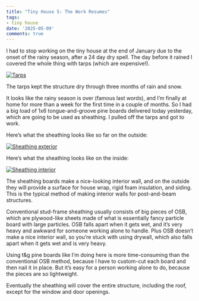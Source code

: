 ```yaml
---
title: "Tiny House 5: The Work Resumes"
tags:
- tiny house
date: '2025-05-09'
comments: true
---
```


I had to stop working on the tiny house at the end of January due to
the onset of the rainy season, after a 24 day dry spell. The day
before it rained I covered the whole thing with tarps (which are
expensive!).

<!--more-->

[![Tarps](/gallery/tiny-house/IMG_20250123_130954_401_hu_4fbd3196c44e26db.jpg)](/gallery/tiny-house/IMG_20250123_130954_401.jpg)

The tarps kept the structure dry through three months of rain and snow.

It looks like the rainy season is over (famous last words), and I’m
finally at home for more than a week for the first time in a couple of
months. So I had a big load of 1x6 tongue-and-groove pine boards
delivered today yesterday, which are going to be used as sheathing. I
pulled off the tarps and got to work.

Here’s what the sheathing looks like so far on the outside:

[![Sheathing exterior](/gallery/tiny-house/IMG_20250509_174007_798_hu_2b8a29aab3a9ad5e.jpg)](/gallery/tiny-house/IMG_20250509_174007_798.jpg)

Here’s what the sheathing looks like on the inside:

[![Sheathing interior](/gallery/tiny-house/IMG_20250509_174106_027_hu_a35d79a43d9c12ef.jpg)](/gallery/tiny-house/IMG_20250509_174106_027.jpg)

The sheathing boards make a nice-looking interior wall, and on the
outside they will provide a surface for house wrap, rigid foam
insulation, and siding. This is the typical method of making interior
walls for post-and-beam structures.

Conventional stud-frame sheathing usually consists of big pieces of
OSB, which are plywood-like sheets made of what is essentially fancy
particle board with large particles. OSB falls apart when it gets wet,
and it’s very heavy and awkward for someone working alone to handle.
Plus OSB doesn’t make a nice interior wall, so you’re stuck with using
drywall, which also falls apart when it gets wet and is very heavy.

Using t&g pine boards like I’m doing here is more time-consuming than
the conventional OSB method, because I have to custom-cut each board
and then nail it in place. But it’s easy for a person working alone to
do, because the pieces are so lightweight.

Eventually the sheathing will cover the entire structure, including
the roof, except for the window and door openings.

